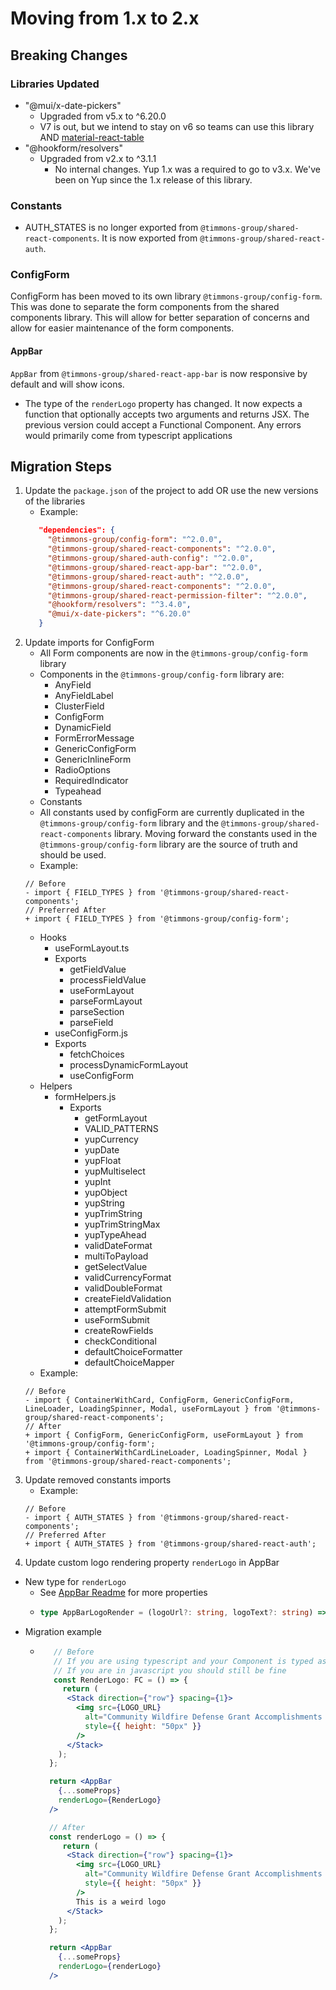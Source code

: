 # Moving from 1.x to 2.x #

## Breaking Changes ##
### Libraries Updated ###
 - "@mui/x-date-pickers"
   - Upgraded from v5.x to ^6.20.0
   - V7 is out, but we intend to stay on v6 so teams can use this library AND [material-react-table](https://www.material-react-table.com/docs/getting-started/install)
 - "@hookform/resolvers"
   - Upgraded from v2.x to ^3.1.1
     - No internal changes. Yup 1.x was a required to go to v3.x. We've been on Yup since the 1.x release of this library.

### Constants ###
 - AUTH_STATES is no longer exported from `@timmons-group/shared-react-components`. It is now exported from `@timmons-group/shared-react-auth`.

### ConfigForm ###
ConfigForm has been moved to its own library `@timmons-group/config-form`. This was done to separate the form components from the shared components library. This will allow for better separation of concerns and allow for easier maintenance of the form components.

#### AppBar ####
`AppBar` from `@timmons-group/shared-react-app-bar` is now responsive by default and will show icons.
  - The type of the `renderLogo` property has changed. It now expects a function that optionally accepts two arguments and returns JSX. The previous version could accept a Functional Component. Any errors would primarily come from typescript applications

## Migration Steps ##
1. Update the `package.json` of the project to add OR use the new versions of the libraries
   - Example:
   ```json
      "dependencies": {
        "@timmons-group/config-form": "^2.0.0",
        "@timmons-group/shared-react-components": "^2.0.0",
        "@timmons-group/shared-auth-config": "^2.0.0",
        "@timmons-group/shared-react-app-bar": "^2.0.0",
        "@timmons-group/shared-react-auth": "^2.0.0",
        "@timmons-group/shared-react-components": "^2.0.0",
        "@timmons-group/shared-react-permission-filter": "^2.0.0",
        "@hookform/resolvers": "^3.4.0",
        "@mui/x-date-pickers": "^6.20.0"
      }
     ```
2. Update imports for ConfigForm
    - All Form components are now in the `@timmons-group/config-form` library
     - Components in the `@timmons-group/config-form` library are:
       - AnyField
       - AnyFieldLabel
       - ClusterField
       - ConfigForm
       - DynamicField
       - FormErrorMessage
       - GenericConfigForm
       - GenericInlineForm
       - RadioOptions
       - RequiredIndicator
       - Typeahead
     - Constants
      - All constants used by configForm are currently duplicated in the `@timmons-group/config-form` library and the `@timmons-group/shared-react-components` library. Moving forward the constants used in the `@timmons-group/config-form` library are the source of truth and should be used.
      - Example:
      ```tsx
      // Before
      - import { FIELD_TYPES } from '@timmons-group/shared-react-components';
      // Preferred After
      + import { FIELD_TYPES } from '@timmons-group/config-form';
      ```
    - Hooks
      - useFormLayout.ts
       - Exports
         - getFieldValue
         - processFieldValue
         - useFormLayout
         - parseFormLayout
         - parseSection
         - parseField
      - useConfigForm.js
       - Exports
         - fetchChoices
         - processDynamicFormLayout
         - useConfigForm
    - Helpers
      - formHelpers.js
        - Exports
          - getFormLayout
          - VALID_PATTERNS
          - yupCurrency
          - yupDate
          - yupFloat
          - yupMultiselect
          - yupInt
          - yupObject
          - yupString
          - yupTrimString
          - yupTrimStringMax
          - yupTypeAhead
          - validDateFormat
          - multiToPayload
          - getSelectValue
          - validCurrencyFormat
          - validDoubleFormat
          - createFieldValidation
          - attemptFormSubmit
          - useFormSubmit
          - createRowFields
          - checkConditional
          - defaultChoiceFormatter
          - defaultChoiceMapper
    - Example:
    ```tsx
    // Before
    - import { ContainerWithCard, ConfigForm, GenericConfigForm, LineLoader, LoadingSpinner, Modal, useFormLayout } from '@timmons-group/shared-react-components';
    // After
    + import { ConfigForm, GenericConfigForm, useFormLayout } from '@timmons-group/config-form';
    + import { ContainerWithCardLineLoader, LoadingSpinner, Modal } from '@timmons-group/shared-react-components';
    ```
3. Update removed constants imports
    - Example:
    ```tsx
    // Before
    - import { AUTH_STATES } from '@timmons-group/shared-react-components';
    // Preferred After
    + import { AUTH_STATES } from '@timmons-group/shared-react-auth';
    ```
4. Update custom logo rendering property `renderLogo` in AppBar
  - New type for `renderLogo`
    - See [AppBar Readme](src/shared-react-app-bar/README.md#props) for more properties
    - ```typescript
      type AppBarLogoRender = (logoUrl?: string, logoText?: string) => JSX.Element;
      ```
  - Migration example
    - ```jsx
         // Before
         // If you are using typescript and your Component is typed as "FC" (Functional Component) typescript compiler will throw a type error
         // If you are in javascript you should still be fine
         const RenderLogo: FC = () => {
           return (
            <Stack direction={"row"} spacing={1}>
              <img src={LOGO_URL}
                alt="Community Wildfire Defense Grant Accomplishments Reporting Module"
                style={{ height: "50px" }}
              />
            </Stack>
          );
        };

        return <AppBar
          {...someProps}
          renderLogo={RenderLogo}
        />

        // After
        const renderLogo = () => {
           return (
            <Stack direction={"row"} spacing={1}>
              <img src={LOGO_URL}
                alt="Community Wildfire Defense Grant Accomplishments Reporting Module"
                style={{ height: "50px" }}
              />
              This is a weird logo
            </Stack>
          );
        };

        return <AppBar
          {...someProps}
          renderLogo={renderLogo}
        />
      ```